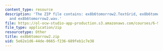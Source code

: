 ```yaml
---
content_type: resource
description: 'The ZIP file contains: ex8b6tomorrow2.TextGrid, ex8b6tomorrow2-ans.TextGrid,
  and ex8b6tomorrow2.wav.'
file: https://ol-ocw-studio-app-production.s3.amazonaws.com/courses/6-911-transcribing-prosodic-structure-of-spoken-utterances-with-tobi-january-iap-2006/5e62e1d644de0665f236689feb1c7e38_ex8b6tomorrow2.zip
file_type: application/zip
resourcetype: Other
title: ex8b6tomorrow2.zip
uid: 5e62e1d6-44de-0665-f236-689feb1c7e38
---
```

